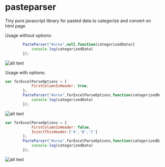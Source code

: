 # pasteparser
Tiny pure javascript library for pasted data to categorize and convert on html page

Usage without options:
```javascript
        PasteParser("#area",null,function(categorizedData){
            console.log(categorizedData)
        });
```
![alt text](https://i.ibb.co/RhJkYyv/1.png)




Usage with options:
```javascript
var forExcelParseOptions = {
            FirstColumnIsHeader: true,
        };
        PasteParser("#area",forExcelParseOptions,function(categorizedData){
            console.log(categorizedData)
        });
```
![alt text](https://i.ibb.co/RHVQQsr/3.png)






```javascript
var forExcelParseOptions = {
            FirstColumnIsHeader: false,
            InjectThisHeader:['A','B','C']
        };
        PasteParser("#area",forExcelParseOptions,function(categorizedData){
            console.log(categorizedData)
        });
```

![alt text](https://i.ibb.co/cFB1GG2/2.png)
